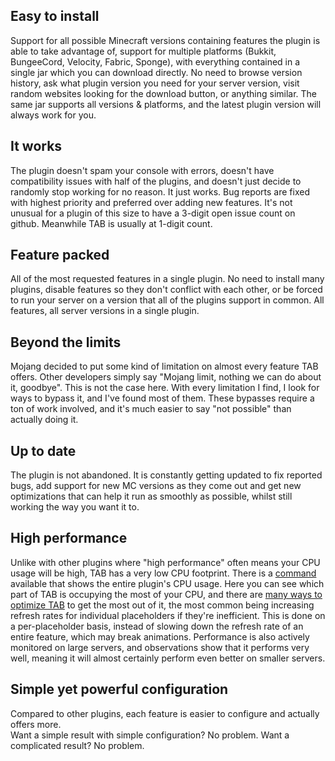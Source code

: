 ## Easy to install
Support for all possible Minecraft versions containing features the plugin is able to take advantage of, support for multiple platforms (Bukkit, BungeeCord, Velocity, Fabric, Sponge), with everything contained in a single jar which you can download directly. No need to browse version history, ask what plugin version you need for your server version, visit random websites looking for the download button, or anything similar. The same jar supports all versions & platforms, and the latest plugin version will always work for you.

## It works
The plugin doesn't spam your console with errors, doesn't have compatibility issues with half of the plugins, and doesn't just decide to randomly stop working for no reason. It just works. Bug reports are fixed with highest priority and preferred over adding new features. It's not unusual for a plugin of this size to have a 3-digit open issue count on github. Meanwhile TAB is usually at 1-digit count.

## Feature packed
All of the most requested features in a single plugin. No need to install many plugins, disable features so they don't conflict with each other, or be forced to run your server on a version that all of the plugins support in common. All features, all server versions in a single plugin.

## Beyond the limits
Mojang decided to put some kind of limitation on almost every feature TAB offers. Other developers simply say "Mojang limit, nothing we can do about it, goodbye". This is not the case here. With every limitation I find, I look for ways to bypass it, and I've found most of them. These bypasses require a ton of work involved, and it's much easier to say "not possible" than actually doing it.

## Up to date
The plugin is not abandoned. It is constantly getting updated to fix reported bugs, add support for new MC versions as they come out and get new optimizations that can help it run as smoothly as possible, whilst still working the way you want it to.

## High performance
Unlike with other plugins where "high performance" often means your CPU usage will be high, TAB has a very low CPU footprint. There is a [command](https://github.com/NEZNAMY/TAB/wiki/Commands-&-Permissions#tab-cpu) available that shows the entire plugin's CPU usage. Here you can see which part of TAB is occupying the most of your CPU, and there are [many ways to optimize TAB](https://github.com/NEZNAMY/TAB/wiki/Optimizing-the-plugin) to get the most out of it, the most common being increasing refresh rates for individual placeholders if they're inefficient. This is done on a per-placeholder basis, instead of slowing down the refresh rate of an entire feature, which may break animations. Performance is also actively monitored on large servers, and observations show that it performs very well, meaning it will almost certainly perform even better on smaller servers.

## Simple yet powerful configuration
Compared to other plugins, each feature is easier to configure and actually offers more.  
Want a simple result with simple configuration? No problem. Want a complicated result? No problem.  